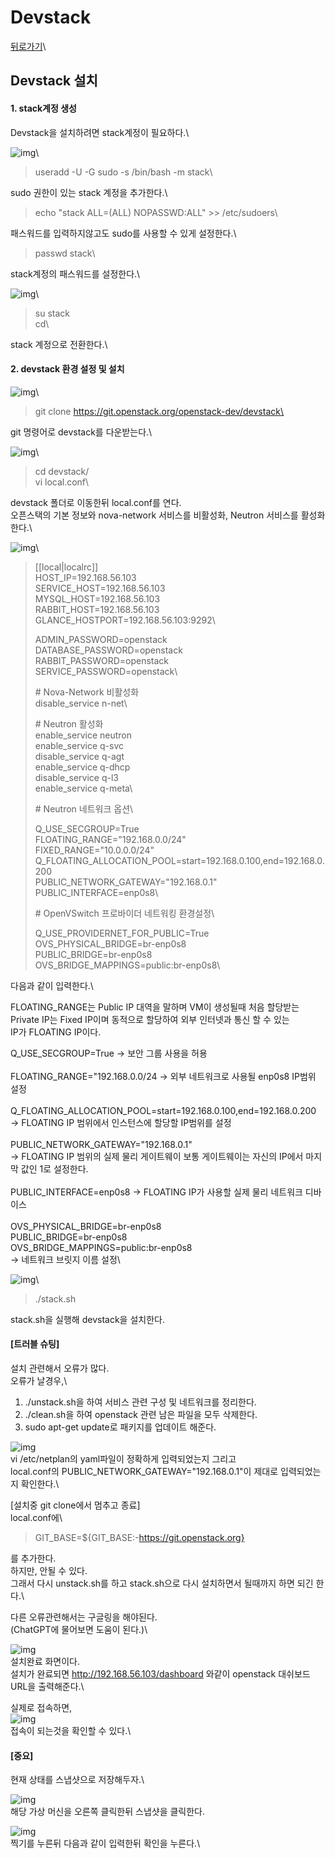 # Devstack

[뒤로가기](../)\


## Devstack 설치

#### 1. stack계정 생성

Devstack을 설치하려면 stack계정이 필요하다.\


![img](../Data/Img/openstack27.png)\


> useradd -U -G sudo -s /bin/bash -m stack\
>

sudo 권한이 있는 stack 계정을 추가한다.\


> echo "stack ALL=(ALL) NOPASSWD:ALL" >> /etc/sudoers\
>

패스워드를 입력하지않고도 sudo를 사용할 수 있게 설정한다.\


> passwd stack\
>

stack계정의 패스워드를 설정한다.\


![img](../Data/Img/openstack28.png)\


> su stack\
> cd\
>

stack 계정으로 전환한다.\


#### 2. devstack 환경 설정 및 설치

![img](../Data/Img/openstack29.png)\


> git clone https://git.openstack.org/openstack-dev/devstack\
>

git 명령어로 devstack를 다운받는다.\


![img](../Data/Img/openstack30.png)\


> cd devstack/\
> vi local.conf\
>

devstack 폴더로 이동한뒤 local.conf를 연다.\
오픈스택의 기본 정보와 nova-network 서비스를 비활성화, Neutron 서비스를 활성화한다.\


![img](../Data/Img/openstack31.png)\


> \[\[local|localrc]]\
> HOST\_IP=192.168.56.103\
> SERVICE\_HOST=192.168.56.103\
> MYSQL\_HOST=192.168.56.103\
> RABBIT\_HOST=192.168.56.103\
> GLANCE\_HOSTPORT=192.168.56.103:9292\
>
>
> ADMIN\_PASSWORD=openstack\
> DATABASE\_PASSWORD=openstack\
> RABBIT\_PASSWORD=openstack\
> SERVICE\_PASSWORD=openstack\
>
>
> \# Nova-Network 비활성화\
> disable\_service n-net\
>
>
> \# Neutron 활성화\
> enable\_service neutron\
> enable\_service q-svc\
> disable\_service q-agt\
> enable\_service q-dhcp\
> disable\_service q-l3\
> enable\_service q-meta\
>
>
> \# Neutron 네트워크 옵션\
>
>
> Q\_USE\_SECGROUP=True\
> FLOATING\_RANGE="192.168.0.0/24"\
> FIXED\_RANGE="10.0.0.0/24"\
> Q\_FLOATING\_ALLOCATION\_POOL=start=192.168.0.100,end=192.168.0.200\
> PUBLIC\_NETWORK\_GATEWAY="192.168.0.1"\
> PUBLIC\_INTERFACE=enp0s8\
>
>
> \# OpenVSwitch 프로바이더 네트워킹 환경설정\
>
>
> Q\_USE\_PROVIDERNET\_FOR\_PUBLIC=True\
> OVS\_PHYSICAL\_BRIDGE=br-enp0s8\
> PUBLIC\_BRIDGE=br-enp0s8\
> OVS\_BRIDGE\_MAPPINGS=public:br-enp0s8\
>

다음과 같이 입력한다.\


FLOATING\_RANGE는 Public IP 대역을 말하며 VM이 생성될때 처음 할당받는\
Private IP는 Fixed IP이며 동적으로 할당하여 외부 인터넷과 통신 할 수 있는\
IP가 FLOATING IP이다.

Q\_USE\_SECGROUP=True -> 보안 그룹 사용을 허용\
\
FLOATING\_RANGE="192.168.0.0/24 -> 외부 네트워크로 사용될 enp0s8 IP범위 설정\
\
Q\_FLOATING\_ALLOCATION\_POOL=start=192.168.0.100,end=192.168.0.200\
\-> FLOATING IP 범위에서 인스턴스에 할당할 IP범위를 설정\
\
PUBLIC\_NETWORK\_GATEWAY="192.168.0.1"\
\-> FLOATING IP 범위의 실제 물리 게이트웨이 보통 게이트웨이는 자신의 IP에서 마지막 값인 1로 설정한다.\
\
PUBLIC\_INTERFACE=enp0s8 -> FLOATING IP가 사용할 실제 물리 네트워크 디바이스\
\
OVS\_PHYSICAL\_BRIDGE=br-enp0s8\
PUBLIC\_BRIDGE=br-enp0s8\
OVS\_BRIDGE\_MAPPINGS=public:br-enp0s8\
\-> 네트워크 브릿지 이름 설정\


![img](../Data/Img/openstack32.png)\


> ./stack.sh

stack.sh을 실행해 devstack을 설치한다.

#### \[트러블 슈팅]

설치 관련해서 오류가 많다.\
오류가 날경우,\


1. ./unstack.sh을 하여 서비스 관련 구성 및 네트워크를 정리한다.
2. ./clean.sh을 하여 openstack 관련 남은 파일을 모두 삭제한다.
3. sudo apt-get update로 패키지를 업데이트 해준다.

![img](../Data/Img/openstack33.png)\
vi /etc/netplan의 yaml파일이 정확하게 입력되었는지 그리고\
local.conf의 PUBLIC\_NETWORK\_GATEWAY="192.168.0.1"이 제대로 입력되었는지 확인한다.\


\[설치중 git clone에서 멈추고 종료]\
local.conf에\


> GIT\_BASE=${GIT\_BASE:-https://git.openstack.org}

를 추가한다.\
하지만, 안될 수 있다.\
그래서 다시 unstack.sh를 하고 stack.sh으로 다시 설치하면서 될때까지 하면 되긴 한다.\


다른 오류관련해서는 구글링을 해야된다.\
(ChatGPT에 물어보면 도움이 된다.)\


![img](../Data/Img/openstack34.png)\
설치완료 화면이다.\
설치가 완료되면 http://192.168.56.103/dashboard 와같이 openstack 대쉬보드 URL을 출력해준다.\


실제로 접속하면,\
![img](../Data/Img/openstack35.png)\
접속이 되는것을 확인할 수 있다.\


#### \[중요]

현재 상태를 스냅샷으로 저장해두자.\


![img](../Data/Img/openstack36.png)\
해당 가상 머신을 오른쪽 클릭한뒤 스냅샷을 클릭한다.

![img](../Data/Img/openstack37.png)\
찍기를 누른뒤 다음과 같이 입력한뒤 확인을 누른다.\
